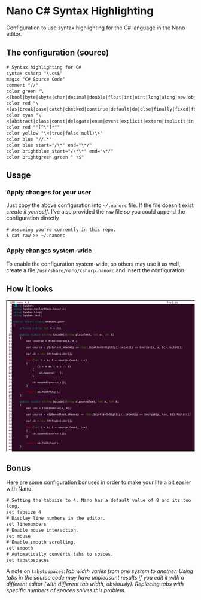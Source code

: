 Nano C# Syntax Highlighting
======
Configuration to use syntax highlighting for the C# language in the Nano editor.

## The configuration (source)
```
# Syntax highlighting for C#
syntax csharp "\.cs$"
magic "C# Source Code"
comment "//"
color green "\<(bool|byte|sbyte|char|decimal|double|float|int|uint|long|ulong|new|object|short|ushort|string|base|this|void)\>"
color red "\<(as|break|case|catch|checked|continue|default|do|else|finally|fixed|for|foreach|goto|if|is|lock|return|switch|throw|try|unchecked|while)\>"
color cyan "\<(abstract|class|const|delegate|enum|event|explicit|extern|implicit|in|internal|interface|namespace|operator|out|override|params|private|protected|public|readonly|ref|sealed|sizeof|static|struct|typeof|using|virtual|volatile)\>"
color red ""[^\"]*""
color yellow "\<(true|false|null)\>"
color blue "//.*"
color blue start="/\*" end="\*/"
color brightblue start="/\*\*" end="\*/"
color brightgreen,green " +$"
```

## Usage
### Apply changes for your user
Just copy the above configuration into `~/.nanorc` file. If the file doesn't exist *create it yourself*. I've also provided the `raw` file so you could append the configuration directly
```
# Assuming you're currently in this repo.
$ cat raw >> ~/.nanorc
```
### Apply changes system-wide
To enable the configuration system-wide, so others may use it as well, create a file `/usr/share/nano/csharp.nanorc` and insert the configuration.

## How it looks
![Nano with C#](screenshot.PNG)

## Bonus
Here are some configuration bonuses in order to make your life a bit easier with Nano.
```
# Setting the tabsize to 4, Nano has a default value of 8 and its too long.
set tabsize 4
# Display line numbers in the editor.
set linenumbers
# Enable mouse interaction.
set mouse
# Enable smooth scrolling.
set smooth
# Automatically converts tabs to spaces.
set tabstospaces
```
A note on `tabstospaces`:*Tab width varies from one system to another. Using tabs in the source code may have unpleasant results if you edit it with a different editor (with different tab width, obviously). Replacing tabs with specific numbers of spaces solves this problem.*
